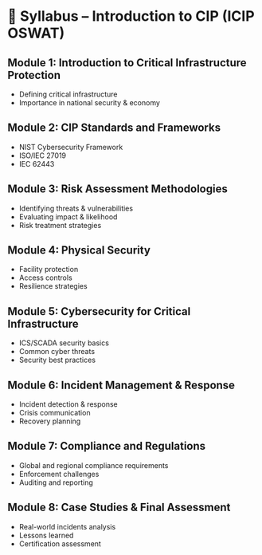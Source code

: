 # 📘 Syllabus – Introduction to CIP (ICIP OSWAT)

## Module 1: Introduction to Critical Infrastructure Protection
- Defining critical infrastructure
- Importance in national security & economy

## Module 2: CIP Standards and Frameworks
- NIST Cybersecurity Framework
- ISO/IEC 27019
- IEC 62443

## Module 3: Risk Assessment Methodologies
- Identifying threats & vulnerabilities
- Evaluating impact & likelihood
- Risk treatment strategies

## Module 4: Physical Security
- Facility protection
- Access controls
- Resilience strategies

## Module 5: Cybersecurity for Critical Infrastructure
- ICS/SCADA security basics
- Common cyber threats
- Security best practices

## Module 6: Incident Management & Response
- Incident detection & response
- Crisis communication
- Recovery planning

## Module 7: Compliance and Regulations
- Global and regional compliance requirements
- Enforcement challenges
- Auditing and reporting

## Module 8: Case Studies & Final Assessment
- Real-world incidents analysis
- Lessons learned
- Certification assessment
